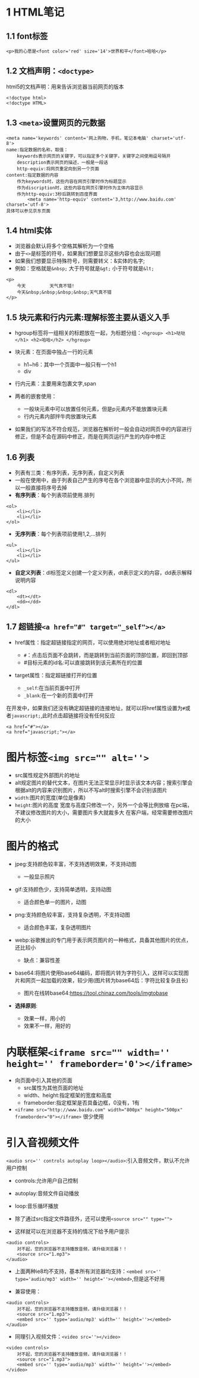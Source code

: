# 1 HTML笔记

## 1.1 font标签
```
<p>我的心愿是<font color='red' size='14'>世界和平</font>哈哈</p>
```

## 1.2 文档声明：`<doctype>`
html5的文档声明：用来告诉浏览器当前网页的版本
```
<!doctype html>
<!doctype HTML>
```

## 1.3 `<meta>`设置网页的元数据
    <meta name='keywords' content='网上购物，手机，笔记本电脑' charset='utf-8'>
    name:指定数据的名称，取值：
        keywords表示网页的关键字，可以指定多个关键字，关键字之间使用逗号隔开
        description表示网页的描述，一般是一段话
        http-equiv:将网页重定向到另一个页面
    content:指定数据的内容
        作为keywords时，这些内容在网页引擎时作为标题显示
        作为discription时，这些内容在网页引擎时作为主体内容显示
        作为http-equiv:3秒后跳转到百度界面
            <meta name='http-equiv' content='3,http://www.baidu.com' charset='utf-8'>
    具体可以参见京东页面


## 1.4 html实体

- 浏览器会默认将多个空格其解析为一个空格  
- 由于`<>`是标签的符号，如果我们想要显示这些内容也会出现问题  
- 如果我们想要显示特殊符号，则需要转义：&实体的名字;  
- 例如：空格就是`&nbsp;`    大于符号就是`&gt;`   小于符号就是`&lt;`
```
<p>
    今天         天气真不错!
    今天&nbsp;&nbsp;&nbsp;&nbsp;天气真不错
</p>
```

## 1.5 块元素和行内元素:理解标签主要从语义入手
- hgroup标签将一组相关的标题放在一起，为标题分组：`<hgroup> <h1>哒哒</h1> <h2>哈哈</h2> </hgroup>`
- 块元素：在页面中独占一行的元素
    - h1~h6：其中一个页面中一般只有一个h1
    - div
- 行内元素：主要用来包裹文字,span

- 两者的嵌套使用：
	- 一般块元素中可以放置任何元素，但是p元素内不能放置块元素
    - 行内元素内部拌牛肉放置块元素
- 如果我们的写法不符合规范，浏览器在解析时一般会自动对网页中的内容进行修正，但是不会在源码中修正，而是在网页运行产生的内存中修正  

## 1.6 列表
- 列表有三类：有序列表，无序列表，自定义列表  
- 一般在使用中，由于列表自己产生的序号在各个浏览器中显示的大小不同，所以一般直接将序号去掉
- **有序列表**：每个列表项前使用.排列
```
<ol>
    <li></li>
    <li></li>
</ol>
```
- **无序列表**：每个列表项前使用1,2,...排列
```
<ul>
    <li></li>
    <li></li>
</ul>
```
- **自定义列表**：dl标签定义创建一个定义列表，dt表示定义的内容，dd表示解释说明内容
```
<dl>
    <dt></dt>
    <dd></dd>
</dl>
```

## 1.7 超链接`<a href="#" target="_self"></a>`
- href属性：指定超链接指定的网页，可以使用绝对地址或者相对地址
    - `#`：点击后页面不会跳转，而是跳转到当前页面的顶部位置，即回到顶部
    - #目标元素的id名:可以直接跳转到该元素所在的位置

- target属性：指定超链接打开的位置
    -  `_self`:在当前页面中打开
	- `_blank`:在一个新的页面中打开

在开发中，如果我们还没有确定超链接的连接地址，就可以将href属性设置为`#`或者`javascript;`,此时点击超链接将没有任何反应
```
<a href="#"></a>
<a href="javascript;"></a>
```

# 图片标签`<img src="" alt=''>`

- src属性规定外部图片的地址  
- alt规定图片的替代文本，在图片无法正常显示时显示该文本内容；搜索引擎会根据alt的内容来识别图片，所以不写alt时搜索引擎不会识别该图片  
- `width`:图片的宽度(单位是像素)
- `height`:图片的高度
    宽度与高度只修改一个，另外一个会等比例放缩
    在pc端，不建议修改图片的大小，需要图片多大就裁多大
    在客户端，经常需要修改图片的大小

# 图片的格式
- jpeg:支持颜色较丰富，不支持透明效果，不支持动图
    - 一般显示照片
- gif:支持颜色少，支持简单透明，支持动图
    - 适合颜色单一的图片，动图
- png:支持颜色较丰富，支持复杂透明，不支持动图
    - 适合颜色丰富，复杂透明图片
- webp:谷歌推出的专门用于表示网页图片的一种格式，具备其他图片的优点，还比较小
    - 缺点：兼容性差
- base64:将图片使用base64编码，即将图片转为字符引入，这样可以实现图片和网页一起加载的效果，较少用(图片转为base64后：字符比较复杂且长)
    - 图片在线转base64:https://tool.chinaz.com/tools/imgtobase

- **选择原则**:
    - 效果一样，用小的
    - 效果不一样，用好的

# 内联框架`<iframe src="" width='' height='' frameborder='0'></iframe>`
- 向页面中引入其他的页面
    - src属性为其他页面的地址
    - width、height:指定框架的宽度和高度
    - frameborder:指定框架是否具备边框，0没有，1有
- `<iframe src="http://www.baidu.com" width="800px" height="500px" frameborder="0"></iframe>`
很少使用

# 引入音视频文件
`<audio src='' controls autoplay loop></audio>`:引入音频文件，默认不允许用户控制
  - controls:允许用户自己控制
  - autoplay:音频文件自动播放
  - loop:音乐循环播放

- 除了通过src指定文件路径外，还可以使用`<source src="" type="">`  
- 这样就可以在浏览器不支持的情况下给予用户提示   

```
<audio controls>
    对不起，您的浏览器不支持播放音频，请升级浏览器！！
    <source src="1.mp3">
</audio>
```

- 上面两种ie8均不支持，基本所有浏览器均支持：`<embed src='' type='audio/mp3' width='' height=''></embed>`,但是这不好用  

- 兼容使用：
```
<audio controls>
    对不起，您的浏览器不支持播放音频，请升级浏览器！！
    <source src="1.mp3">
    <embed src='' type='audio/mp3' width='' height=''></embed>
</audio>
```

- 同理引入视频文件：`<video src=''></video>`
```
<video controls>
    对不起，您的浏览器不支持播放音频，请升级浏览器！！
    <source src="1.mp3">
    <embed src='' type='audio/mp3' width='' height=''></embed>
</video>
```